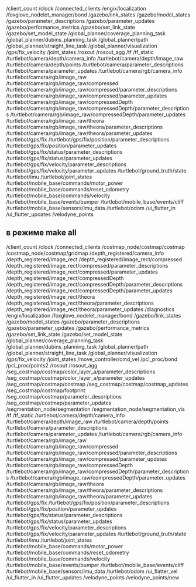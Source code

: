 /client_count
/clock
/connected_clients
/engix/localization
/foxglove_nodelet_manager/bond
/gazebo/link_states
/gazebo/model_states
/gazebo/parameter_descriptions
/gazebo/parameter_updates
/gazebo/performance_metrics
/gazebo/set_link_state
/gazebo/set_model_state
/global_planner/coverage_planning_task
/global_planner/dubins_planning_task
/global_planner/path
/global_planner/straight_line_task
/global_planner/visualization
/gps/fix_velocity
/joint_states
/rosout
/rosout_agg
/tf
/tf_static
/turtlebot/camera/depth/camera_info
/turtlebot/camera/depth/image_raw
/turtlebot/camera/depth/points
/turtlebot/camera/parameter_descriptions
/turtlebot/camera/parameter_updates
/turtlebot/camera/rgb/camera_info
/turtlebot/camera/rgb/image_raw
/turtlebot/camera/rgb/image_raw/compressed
/turtlebot/camera/rgb/image_raw/compressed/parameter_descriptions
/turtlebot/camera/rgb/image_raw/compressed/parameter_updates
/turtlebot/camera/rgb/image_raw/compressedDepth
/turtlebot/camera/rgb/image_raw/compressedDepth/parameter_descriptions
/turtlebot/camera/rgb/image_raw/compressedDepth/parameter_updates
/turtlebot/camera/rgb/image_raw/theora
/turtlebot/camera/rgb/image_raw/theora/parameter_descriptions
/turtlebot/camera/rgb/image_raw/theora/parameter_updates
/turtlebot/gps/fix
/turtlebot/gps/fix/position/parameter_descriptions
/turtlebot/gps/fix/position/parameter_updates
/turtlebot/gps/fix/status/parameter_descriptions
/turtlebot/gps/fix/status/parameter_updates
/turtlebot/gps/fix/velocity/parameter_descriptions
/turtlebot/gps/fix/velocity/parameter_updates
/turtlebot/ground_truth/state
/turtlebot/imu
/turtlebot/joint_states
/turtlebot/mobile_base/commands/motor_power
/turtlebot/mobile_base/commands/reset_odometry
/turtlebot/mobile_base/commands/velocity
/turtlebot/mobile_base/events/bumper
/turtlebot/mobile_base/events/cliff
/turtlebot/mobile_base/sensors/imu_data
/turtlebot/odom
/ui_flutter_in
/ui_flutter_updates
/velodyne_points


в режиме make all
---------------------------------------

/client_count
/clock
/connected_clients
/costmap_node/costmap/costmap
/costmap_node/costmap/gridmap
/depth_registered/camera_info
/depth_registered/image_rect
/depth_registered/image_rect/compressed
/depth_registered/image_rect/compressed/parameter_descriptions
/depth_registered/image_rect/compressed/parameter_updates
/depth_registered/image_rect/compressedDepth
/depth_registered/image_rect/compressedDepth/parameter_descriptions
/depth_registered/image_rect/compressedDepth/parameter_updates
/depth_registered/image_rect/theora
/depth_registered/image_rect/theora/parameter_descriptions
/depth_registered/image_rect/theora/parameter_updates
/diagnostics
/engix/localization
/foxglove_nodelet_manager/bond
/gazebo/link_states
/gazebo/model_states
/gazebo/parameter_descriptions
/gazebo/parameter_updates
/gazebo/performance_metrics
/gazebo/set_link_state
/gazebo/set_model_state
/global_planner/coverage_planning_task
/global_planner/dubins_planning_task
/global_planner/path
/global_planner/straight_line_task
/global_planner/visualization
/gps/fix_velocity
/joint_states
/move_controller/cmd_vel
/pcl_proc/bond
/pcl_proc/points2
/rosout
/rosout_agg
/seg_costmap/costmap/color_layer_a/parameter_descriptions
/seg_costmap/costmap/color_layer_a/parameter_updates
/seg_costmap/costmap/costmap
/seg_costmap/costmap/costmap_updates
/seg_costmap/costmap/footprint
/seg_costmap/costmap/parameter_descriptions
/seg_costmap/costmap/parameter_updates
/segmentation_node/segmentation
/segmentation_node/segmentation_vis
/tf
/tf_static
/turtlebot/camera/depth/camera_info
/turtlebot/camera/depth/image_raw
/turtlebot/camera/depth/points
/turtlebot/camera/parameter_descriptions
/turtlebot/camera/parameter_updates
/turtlebot/camera/rgb/camera_info
/turtlebot/camera/rgb/image_raw
/turtlebot/camera/rgb/image_raw/compressed
/turtlebot/camera/rgb/image_raw/compressed/parameter_descriptions
/turtlebot/camera/rgb/image_raw/compressed/parameter_updates
/turtlebot/camera/rgb/image_raw/compressedDepth
/turtlebot/camera/rgb/image_raw/compressedDepth/parameter_descriptions
/turtlebot/camera/rgb/image_raw/compressedDepth/parameter_updates
/turtlebot/camera/rgb/image_raw/theora
/turtlebot/camera/rgb/image_raw/theora/parameter_descriptions
/turtlebot/camera/rgb/image_raw/theora/parameter_updates
/turtlebot/gps/fix
/turtlebot/gps/fix/position/parameter_descriptions
/turtlebot/gps/fix/position/parameter_updates
/turtlebot/gps/fix/status/parameter_descriptions
/turtlebot/gps/fix/status/parameter_updates
/turtlebot/gps/fix/velocity/parameter_descriptions
/turtlebot/gps/fix/velocity/parameter_updates
/turtlebot/ground_truth/state
/turtlebot/imu
/turtlebot/joint_states
/turtlebot/mobile_base/commands/motor_power
/turtlebot/mobile_base/commands/reset_odometry
/turtlebot/mobile_base/commands/velocity
/turtlebot/mobile_base/events/bumper
/turtlebot/mobile_base/events/cliff
/turtlebot/mobile_base/sensors/imu_data
/turtlebot/odom
/ui_flatter_vel
/ui_flutter_in
/ui_flutter_updates
/velodyne_points
/velodyne_points/new